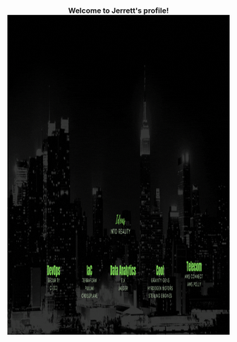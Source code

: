 <h3 align="center">
  Welcome to Jerrett's profile!
  <img src="https://github.com/jlevensalor/jlevensalor/blob/main/Xozzo_gif.gif" width="1000" height="724" />
</h3>





<!--
**jlevensalor/jlevensalor** is a ✨ _special_ ✨ repository because its `README.md` (this file) appears on your GitHub profile.

Here are some ideas to get you started:

- 🔭 I’m currently working on ...
- 🌱 I’m currently learning ...
- 👯 I’m looking to collaborate on ...
- 🤔 I’m looking for help with ...
- 💬 Ask me about ...
- 📫 How to reach me: ...
- 😄 Pronouns: ...
- ⚡ Fun fact: ...
-->
